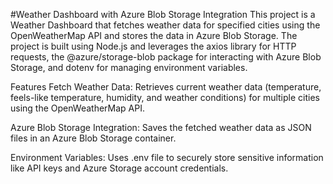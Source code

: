 #Weather Dashboard with Azure Blob Storage Integration
This project is a Weather Dashboard that fetches weather data for specified cities using the OpenWeatherMap API and stores the data in Azure Blob Storage. The project is built using Node.js and leverages the axios library for HTTP requests, the @azure/storage-blob package for interacting with Azure Blob Storage, and dotenv for managing environment variables.

Features
Fetch Weather Data: Retrieves current weather data (temperature, feels-like temperature, humidity, and weather conditions) for multiple cities using the OpenWeatherMap API.

Azure Blob Storage Integration: Saves the fetched weather data as JSON files in an Azure Blob Storage container.

Environment Variables: Uses .env file to securely store sensitive information like API keys and Azure Storage account credentials.
